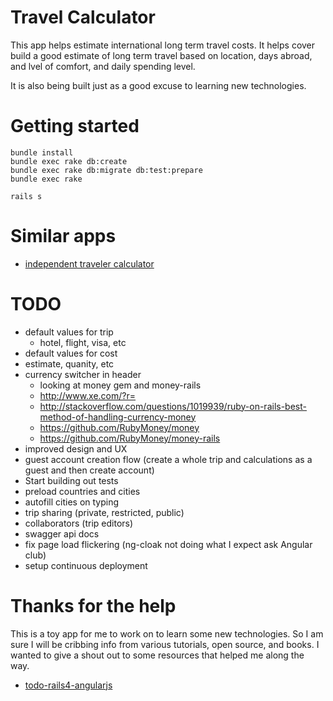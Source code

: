 # Travel Calculator

This app helps estimate international long term travel costs. It helps cover build a good estimate of long term travel based on location, days abroad, and lvel of comfort, and daily spending level.

It is also being built just as a good excuse to learning new technologies.

# Getting started

	bundle install
    bundle exec rake db:create
    bundle exec rake db:migrate db:test:prepare
    bundle exec rake
    
    rails s

# Similar apps

* [independent traveler calculator](http://www.independenttraveler.com/travel-budget-calculator)


# TODO

* default values for trip
  * hotel, flight, visa, etc
*  default values for cost
  * estimate, quanity, etc 
* currency switcher in header
  * looking at money gem and money-rails
  * http://www.xe.com/?r=
  * http://stackoverflow.com/questions/1019939/ruby-on-rails-best-method-of-handling-currency-money
  * https://github.com/RubyMoney/money
  * https://github.com/RubyMoney/money-rails
* improved design and UX
* guest account creation flow (create a whole trip and calculations as a guest and then create account)
* Start building out tests
* preload countries and cities
* autofill cities on typing
* trip sharing (private, restricted, public)
* collaborators (trip editors)
* swagger api docs
* fix page load flickering (ng-cloak not doing what I expect ask Angular club)
* setup continuous deployment

# Thanks for the help

This is a toy app for me to work on to learn some new technologies. So I am sure I will be cribbing info from various tutorials, open source, and books. I wanted to give a shout out to some resources that helped me along the way.

* [todo-rails4-angularjs](https://github.com/mkwiatkowski/todo-rails4-angularjs)
